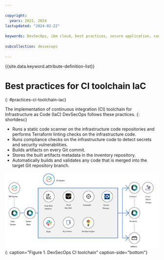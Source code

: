 ```yaml
---

copyright:
  years: 2022, 2024
lastupdated: "2024-02-22"

keywords: DevSecOps, ibm cloud, best practices, secure application, continuous integration,

subcollection: devsecops

---
```


{{site.data.keyword.attribute-definition-list}}

# Best practices for CI toolchain IaC
{: #practices-ci-toolchain-iac}

The implementation of continuous integration (CI) toolchain for Infrastructure as Code (IaC) DevSecOps follows these practices.
{: shortdesc}

- Runs a static code scanner on the infrastructure code repositories and performs Terraform linting checks on the infrastructure code.
- Runs compliance checks on the infrastructure code to detect secrets and security vulnerabilities.
- Builds artifacts on every Git commit.
- Stores the built artifacts metadata in the inventory repository.
- Automatically builds and validates any code that is merged into the target Git repository branch.

![DevSecOps IaC CI toolchain](images/devsecops-ci-terraform-toolchain-diagram.png){: caption="Figure 1. DevSecOps CI toolchain" caption-side="bottom"}
